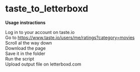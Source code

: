 # taste_to_letterboxd

**Usage instractions**

Log in to your account on taste.io  
Go to https://www.taste.io/users/me/ratings?category=movies  
Scroll al the way down  
Download the page  
Save it in the folder  
Run the script  
Upload output file on letterboxd.com  
